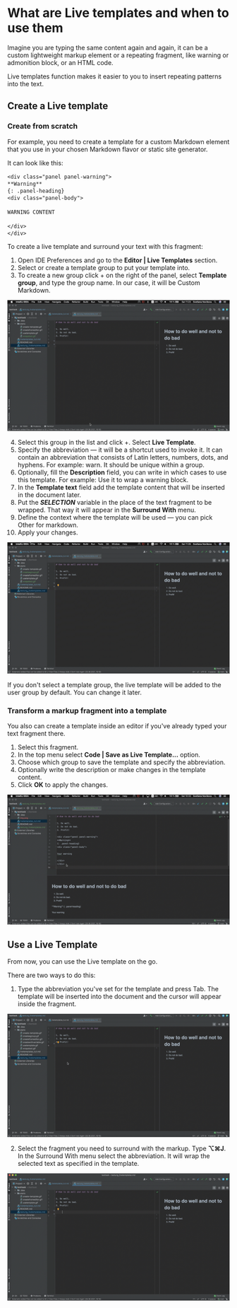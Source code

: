 # What are Live templates and when to use them

Imagine you are typing the same content again and again, it
can be a custom lightweight markup element or a repeating fragment, like
warning or admonition block, or an HTML code.

Live templates function makes it easier to you to insert repeating patterns
into the text.

## Create a Live template

### Create from scratch

For example, you need to create a template for a custom Markdown element
that you use in your chosen Markdown flavor or static site generator.

It can look like this:

````
<div class="panel panel-warning">
**Warning**
{: .panel-heading}
<div class="panel-body">

WARNING CONTENT

</div>
</div>
````

To create a live template and surround your text with this fragment:
1. Open IDE Preferences and go to the **Editor | Live Templates** section.
2. Select or create a template group to put your template into.
3. To create a new group click + on the right of the panel, select **Template
   group**, and type the group name. In our case, it will be Custom Markdown.

![Creategroup](static/createagroup.gif)

4. Select this group in the list and click +. Select **Live
   Template**.
5. Specify the abbreviation — it will be a shortcut used to invoke it. It can contain an abbreviation that consists of Latin letters,
   numbers, dots, and hyphens. For example: warn. It should be unique within a group.
6. Optionally, fill the **Description** field, you can write in which cases to use this template. For example: Use it to wrap a warning block.
7. In the **Template text** field add the template content that will be
   inserted in the document later.
8. Put the **$SELECTION$** variable in the place of the text fragment to be 
   wrapped. That way it will appear in the **Surround With** menu.
9. Define the context where the template will be used — you can pick Other
   for markdown.
10. Apply your changes.

![Create](static/createwithvariable.gif)

If you don't select a template group, the live template will be added to the user group by default. You can change it later.

### Transform a markup fragment into a template

You also can create a template inside an editor if you've already typed your
text fragment there.

1. Select this fragment.
2. In the top menu select **Code | Save as Live Template...** option.
3. Choose which group to save the template and specify the abbreviation.
4. Optionally write the description or make changes in the template content.
5. Click **OK** to apply the changes.

![Transform](static/createfromeditor.gif)

## Use a Live Template

From now, you can use the Live template on the go.

There are two ways to do this:
1. Type the abbreviation you've set for the template and press Tab. The 
   template will be inserted into the document and the cursor will appear 
   inside the fragment.

![Use](static/usetemplatecursor.gif)

2. Select the fragment you need to surround with the markup. Type **⌥⌘J**. 
   In the Surround With menu select the abbreviation. It will wrap the 
   selected text as specified in the template.

![Wrap](static/wrapatext.gif)

